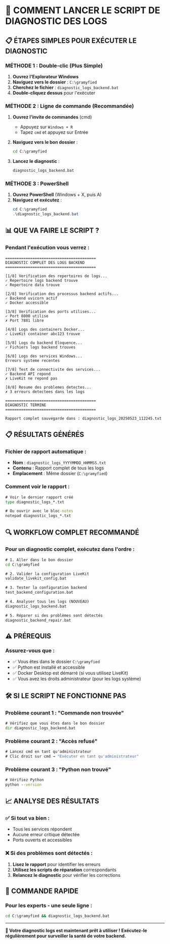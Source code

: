 # 🚀 COMMENT LANCER LE SCRIPT DE DIAGNOSTIC DES LOGS

## 📋 ÉTAPES SIMPLES POUR EXÉCUTER LE DIAGNOSTIC

### **MÉTHODE 1 : Double-clic (Plus Simple)**

1. **Ouvrez l'Explorateur Windows**
2. **Naviguez vers le dossier** : `C:\gramyfied`
3. **Cherchez le fichier** : `diagnostic_logs_backend.bat`
4. **Double-cliquez dessus** pour l'exécuter

### **MÉTHODE 2 : Ligne de commande (Recommandée)**

1. **Ouvrez l'invite de commandes** (cmd)
   - Appuyez sur `Windows + R`
   - Tapez `cmd` et appuyez sur Entrée

2. **Naviguez vers le bon dossier** :
   ```cmd
   cd C:\gramyfied
   ```

3. **Lancez le diagnostic** :
   ```cmd
   diagnostic_logs_backend.bat
   ```

### **MÉTHODE 3 : PowerShell**

1. **Ouvrez PowerShell** (Windows + X, puis A)
2. **Naviguez et exécutez** :
   ```powershell
   cd C:\gramyfied
   .\diagnostic_logs_backend.bat
   ```

## 📊 QUE VA FAIRE LE SCRIPT ?

### **Pendant l'exécution vous verrez :**

```
========================================
DIAGNOSTIC COMPLET DES LOGS BACKEND
========================================

[1/8] Verification des repertoires de logs...
✓ Repertoire logs backend trouve
✓ Repertoire data trouve

[2/8] Verification des processus backend actifs...
✓ Backend uvicorn actif
✓ Docker accessible

[3/8] Verification des ports utilises...
✓ Port 8000 utilise
✗ Port 7881 libre

[4/8] Logs des containers Docker...
✓ LiveKit container abc123 trouve

[5/8] Logs du backend Eloquence...
✓ Fichiers logs backend trouves

[6/8] Logs des services Windows...
Erreurs systeme recentes

[7/8] Test de connectivite des services...
✓ Backend API repond
✗ LiveKit ne repond pas

[8/8] Resume des problemes detectes...
✗ 3 erreurs detectees dans les logs

========================================
DIAGNOSTIC TERMINE
========================================

Rapport complet sauvegarde dans : diagnostic_logs_20250523_112245.txt
```

## 📋 RÉSULTATS GÉNÉRÉS

### **Fichier de rapport automatique :**
- **Nom** : `diagnostic_logs_YYYYMMDD_HHMMSS.txt`
- **Contenu** : Rapport complet de tous les logs
- **Emplacement** : Même dossier (`C:\gramyfied`)

### **Comment voir le rapport :**
```cmd
# Voir le dernier rapport créé
type diagnostic_logs_*.txt

# Ou ouvrir avec le bloc-notes
notepad diagnostic_logs_*.txt
```

## 🔍 WORKFLOW COMPLET RECOMMANDÉ

### **Pour un diagnostic complet, exécutez dans l'ordre :**

```cmd
# 1. Aller dans le bon dossier
cd C:\gramyfied

# 2. Valider la configuration LiveKit
validate_livekit_config.bat

# 3. Tester la configuration backend
test_backend_configuration.bat

# 4. Analyser tous les logs (NOUVEAU)
diagnostic_logs_backend.bat

# 5. Réparer si des problèmes sont détectés
diagnostic_backend_repair.bat
```

## ⚠️ PRÉREQUIS

### **Assurez-vous que :**
- ✅ Vous êtes dans le dossier `C:\gramyfied`
- ✅ Python est installé et accessible
- ✅ Docker Desktop est démarré (si vous utilisez LiveKit)
- ✅ Vous avez les droits administrateur (pour les logs système)

## 🛠️ SI LE SCRIPT NE FONCTIONNE PAS

### **Problème courant 1 : "Commande non trouvée"**
```cmd
# Vérifiez que vous êtes dans le bon dossier
dir diagnostic_logs_backend.bat
```

### **Problème courant 2 : "Accès refusé"**
```cmd
# Lancez cmd en tant qu'administrateur
# Clic droit sur cmd → "Exécuter en tant qu'administrateur"
```

### **Problème courant 3 : "Python non trouvé"**
```cmd
# Vérifiez Python
python --version
```

## 📈 ANALYSE DES RÉSULTATS

### **✅ Si tout va bien :**
- Tous les services répondent
- Aucune erreur critique détectée
- Ports ouverts et accessibles

### **❌ Si des problèmes sont détectés :**
1. **Lisez le rapport** pour identifier les erreurs
2. **Utilisez les scripts de réparation** correspondants
3. **Relancez le diagnostic** pour vérifier les corrections

## 🎯 COMMANDE RAPIDE

### **Pour les experts - une seule ligne :**
```cmd
cd C:\gramyfied && diagnostic_logs_backend.bat
```

---

**🚀 Votre diagnostic logs est maintenant prêt à utiliser ! Exécutez-le régulièrement pour surveiller la santé de votre backend.**
